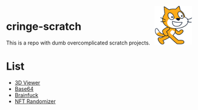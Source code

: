 <img src="./logo.svg" align="right" width="20%"/>

# cringe-scratch
This is a repo with dumb overcomplicated scratch projects.

# List
* [3D Viewer](./projects/3D-viewer/)
* [Base64](./projects/base64/)
* [Brainfuck](./projects/brainfack/)
* [NFT Randomizer](<./projects/NFT randomizer/>)
